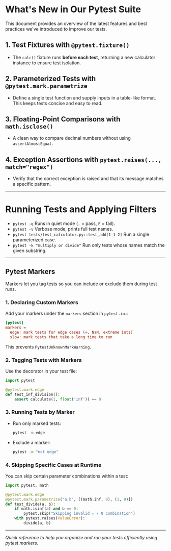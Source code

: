 # What's New in Our Pytest Suite

This document provides an overview of the latest features and best practices we've introduced to improve our tests.

## 1. Test Fixtures with `@pytest.fixture()`

* The `calc()` fixture runs **before each test**, returning a new calculator instance to ensure test isolation.

## 2. Parameterized Tests with `@pytest.mark.parametrize`

* Define a single test function and supply inputs in a table-like format. This keeps tests concise and easy to read.

## 3. Floating-Point Comparisons with `math.isclose()`

* A clean way to compare decimal numbers without using `assertAlmostEqual`.

## 4. Exception Assertions with `pytest.raises(..., match="regex")`

* Verify that the correct exception is raised and that its message matches a specific pattern.

---

# Running Tests and Applying Filters

* `pytest -q`
  Runs in quiet mode (`.` = pass, `F` = fail).
* `pytest -v`
  Verbose mode, prints full test names.
* `pytest tests/test_calculator.py::test_add[1-1-2]`
  Run a single parameterized case.
* `pytest -k "multiply or divide"`
  Run only tests whose names match the given substring.

---

## Pytest Markers

Markers let you tag tests so you can include or exclude them during test runs.

### 1. Declaring Custom Markers

Add your markers under the `markers` section in `pytest.ini`:

```ini
[pytest]
markers =
  edge: mark tests for edge cases (∞, NaN, extreme ints)
  slow: mark tests that take a long time to run
```

This prevents `PytestUnknownMarkWarning`.

### 2. Tagging Tests with Markers

Use the decorator in your test file:

```python
import pytest

@pytest.mark.edge
def test_inf_division():
    assert calculate(1, float('inf')) == 0
```

### 3. Running Tests by Marker

* Run only marked tests:

  ```bash
  pytest -m edge
  ```
* Exclude a marker:

  ```bash
  pytest -m "not edge"
  ```

### 4. Skipping Specific Cases at Runtime

You can skip certain parameter combinations within a test:

```python
import pytest, math

@pytest.mark.edge
@pytest.mark.parametrize("a,b", [(math.inf, 0), (1, 0)])
def test_divide(a, b):
    if math.isinf(a) and b == 0:
        pytest.skip("Skipping invalid ∞ / 0 combination")
    with pytest.raises(ValueError):
        divide(a, b)
```

---

*Quick reference to help you organize and run your tests efficiently using pytest markers.*
